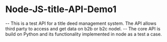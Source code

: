 # Node-JS-title-API-Demo1
-- This is a test API for a title deed management system. The API allows third party to access and get data on b2b or b2c nodel.
-- The core API is build on Python and its functionality implemented in node as a test a  case. 
